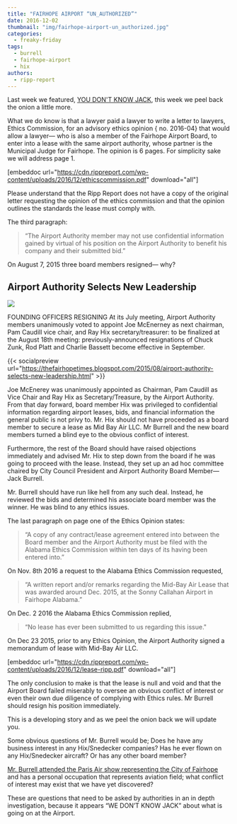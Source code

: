 ```yaml
---
title: "FAIRHOPE AIRPORT “UN_AUTHORIZED”"
date: 2016-12-02
thumbnail: "img/fairhope-airport-un_authorized.jpg"
categories: 
  - freaky-friday
tags: 
  - burrell
  - fairhope-airport
  - hix
authors: 
  - ripp-report
---
```


Last week we featured, [YOU DON'T KNOW JACK](https://rippreport.com/you-dont-know-jack/), this week we peel back the onion a little more.

What we do know is that a lawyer paid a lawyer to write a letter to lawyers, Ethics Commission, for an advisory ethics opinion { no. 2016-04} that would allow a lawyer— who is also a member of the Fairhope Airport Board, to enter into a lease with the same airport authority, whose partner is the Municipal Judge for Fairhope. The opinion is 6 pages. For simplicity sake we will address page 1.

\[embeddoc url="https://cdn.rippreport.com/wp-content/uploads/2016/12/ethicscommission.pdf" download="all"\]

Please understand that the Ripp Report does not have a copy of the original letter requesting the opinion of the ethics commission and that the opinion outlines the standards the lease must comply with.

The third paragraph:

> “The Airport Authority member may not use confidential information gained by virtual of his position on the Airport Authority to benefit his company and their submitted bid.”

On August 7, 2015 three board members resigned— why?

## Airport Authority Selects New Leadership

![](https://cdn.rippreport.com/wp-content/uploads/2016/12/airport%2Baugust.jpg)

FOUNDING OFFICERS RESIGNING At its July meeting, Airport Authority members unanimously voted to appoint Joe McEnerney as next chairman, Pam Caudill vice chair, and Ray Hix secretary/treasurer: to be finalized at the August 18th meeting: previously-announced resignations of Chuck Zunk, Rod Platt and Charlie Bassett become effective in September.

{{< socialpreview url="https://thefairhopetimes.blogspot.com/2015/08/airport-authority-selects-new-leadership.html" >}}

Joe McEnerey was unanimously appointed as Chairman, Pam Caudill as Vice Chair and Ray Hix as Secretary/Treasure, by the Airport Authority. From that day forward, board member Hix was privileged to confidential information regarding airport leases, bids, and financial information the general public is not privy to. Mr. Hix should not have proceeded as a board member to secure a lease as Mid Bay Air LLC. Mr Burrell and the new board members turned a blind eye to the obvious conflict of interest.

Furthermore, the rest of the Board should have raised objections immediately and advised Mr. Hix to step down from the board if he was going to proceed with the lease. Instead, they set up an ad hoc committee chaired by City Council President and Airport Authority Board Member— Jack Burrell.

Mr. Burrell should have run like hell from any such deal. Instead, he reviewed the bids and determined his associate board member was the winner. He was blind to any ethics issues.

The last paragraph on page one of the Ethics Opinion states:

> “A copy of any contract/lease agreement entered into between the Board member and the Airport Authority must be filed with the Alabama Ethics Commission within ten days of its having been entered into.”

On Nov. 8th 2016 a request to the Alabama Ethics Commission requested,

> “A written report and/or remarks regarding the Mid-Bay Air Lease that was awarded around Dec. 2015, at the Sonny Callahan Airport in Fairhope Alabama.”

On Dec. 2 2016 the Alabama Ethics Commission replied,

> “No lease has ever been submitted to us regarding this issue."

On Dec 23 2015, prior to any Ethics Opinion, the Airport Authority signed a memorandum of lease with Mid-Bay Air LLC.

\[embeddoc url="https://cdn.rippreport.com/wp-content/uploads/2016/12/lease-ripp.pdf" download="all"\]

The only conclusion to make is that the lease is null and void and that the Airport Board failed miserably to oversee an obvious conflict of interest or even their own due diligence of complying with Ethics rules. Mr Burrell should resign his position immediately.

This is a developing story and as we peel the onion back we will update you.

Some obvious questions of Mr. Burrell would be; Does he have any business interest in any Hix/Snedecker companies? Has he ever flown on any Hix/Snedecker aircraft? Or has any other board member?

[Mr. Burrell attended the Paris Air show representing the City of Fairhope](https://thefairhopetimes.blogspot.com/2015/06/team-baldwin-attends-paris-air-show.html) and has a personal occupation that represents aviation field; what conflict of interest may exist that we have yet discovered?

These are questions that need to be asked by authorities in an in depth investigation, because it appears “WE DON’T KNOW JACK” about what is going on at the Airport.

